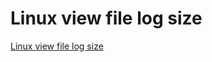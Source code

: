 # Linux view file log size
[Linux view file log size](https://aiwithcloud.com/2022/09/15/linux_view_file_log_size/)